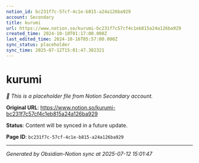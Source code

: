 ```yaml
---
notion_id: bc231f7c-57cf-4c1e-b815-a24a126ba929
account: Secondary
title: kurumi
url: https://www.notion.so/kurumi-bc231f7c57cf4c1eb815a24a126ba929
created_time: 2024-10-10T01:17:00.000Z
last_edited_time: 2024-10-16T05:57:00.000Z
sync_status: placeholder
sync_time: 2025-07-12T15:01:47.382321
---
```


# kurumi

*🔄 This is a placeholder file from Notion Secondary account.*

**Original URL**: https://www.notion.so/kurumi-bc231f7c57cf4c1eb815a24a126ba929

**Status**: Content will be synced in a future update.

**Page ID**: `bc231f7c-57cf-4c1e-b815-a24a126ba929`

---

*Generated by Obsidian-Notion sync at 2025-07-12 15:01:47*
